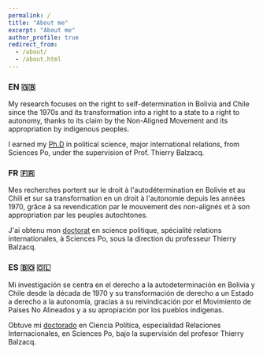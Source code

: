 ```yaml
---
permalink: /
title: "About me"
excerpt: "About me"
author_profile: true
redirect_from: 
  - /about/
  - /about.html
---
```


### EN 🇬🇧

My research focuses on the right to self-determination in Bolivia and Chile
since the 1970s and its transformation into a right to a state to a right to
autonomy, thanks to its claim by the Non-Aligned Movement and its appropriation
by indigenous peoples.

I earned my [Ph.D](https://theses.hal.science/tel-04124332) in political science, major international relations, from
Sciences Po, under the supervision of Prof. Thierry Balzacq.

### FR 🇫🇷

Mes recherches portent sur le droit à l'autodétermination en Bolivie et au Chili
et sur sa transformation en un droit à l'autonomie depuis les années 1970, grâce
à sa revendication par le mouvement des non-alignés et à son appropriation par
les peuples autochtones.

J'ai obtenu mon [doctorat](https://theses.hal.science/tel-04124332) en science politique, spécialité relations internationales, à
Sciences Po, sous la direction du professeur Thierry Balzacq.

### ES 🇧🇴 🇨🇱

Mi investigación se centra en el derecho a la autodeterminación en Bolivia y
Chile desde la década de 1970 y su transformación de derecho a un Estado a
derecho a la autonomía, gracias a su reivindicación por el Movimiento de Países
No Alineados y a su apropiación por los pueblos indígenas.

Obtuve mi [doctorado](https://theses.hal.science/tel-04124332) en Ciencia Política, especialidad Relaciones
Internacionales, en Sciences Po, bajo la supervisión del profesor Thierry
Balzacq.
